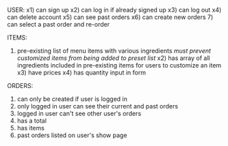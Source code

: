 USER:
x1) can sign up
x2) can log in if already signed up
x3) can log out
x4) can delete account
x5) can see past orders
x6) can create new orders
7) can select a past order and re-order

ITEMS:
1) pre-existing list of menu items with various ingredients *must prevent customized items from being added to preset list*
x2) has array of all ingredients included in pre-existing items for users to customize an item
x3) have prices
x4) has quantity input in form

ORDERS:
1) can only be created if user is logged in
2) only logged in user can see their current and past orders
3) logged in user can't see other user's orders
4) has a total
5) has items
6) past orders listed on user's show page
